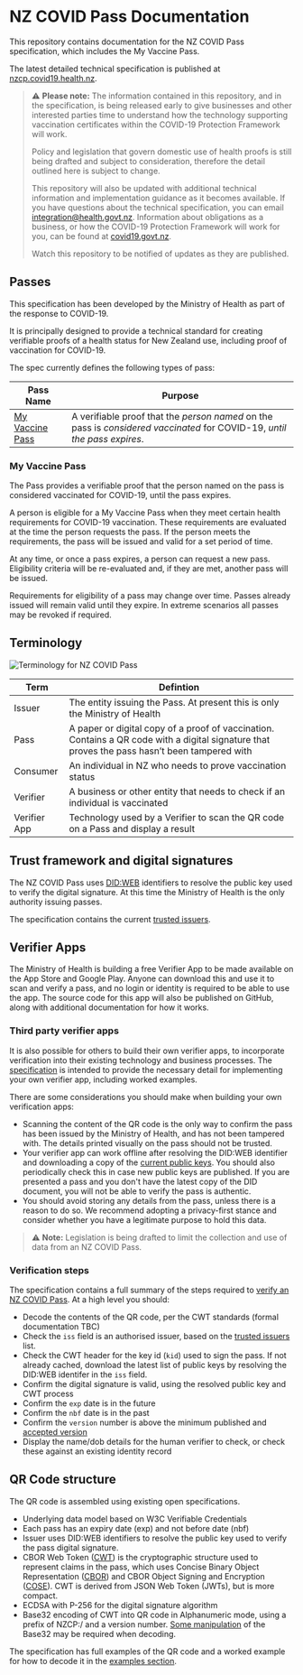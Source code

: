 # NZ COVID Pass Documentation

This repository contains documentation for the NZ COVID Pass specification, which includes the My Vaccine Pass. 

The latest detailed technical specification is published at [nzcp.covid19.health.nz](https://nzcp.covid19.health.nz). 

> ⚠️ **Please note:** The information contained in this repository, and in the specification, is being released early to give
> businesses and other interested parties time to understand how the technology supporting vaccination certificates within the
> COVID-19 Protection Framework will work.
> 
> Policy and legislation that govern domestic use of health proofs is still being drafted and subject to consideration, therefore 
> the detail outlined here is subject to change.
> 
> This repository will also be updated with additional technical information and implementation guidance as it becomes available. 
> If you have questions about the technical specification, you can email integration@health.govt.nz. Information about obligations 
> as a business, or how the COVID-19 Protection Framework will work for you, can be found 
> at [covid19.govt.nz](https://covid19.govt.nz/alert-levels-and-updates/covid-19-protection/).
>
> Watch this repository to be notified of updates as they are published.
> 

## Passes

This specification has been developed by the Ministry of Health as part of the response to COVID-19. 

It is principally designed to provide a technical standard for creating verifiable proofs of a health status for New Zealand use, including proof of vaccination for COVID-19.

The spec currently defines the following types of pass:

Pass Name                               | Purpose
----------------------------------------|--------------------------------------
[My Vaccine Pass](#my-vaccine-pass)     | A verifiable proof that the *person named* on the pass is *considered vaccinated* for COVID-19, *until the pass expires*.

### My Vaccine Pass

The Pass provides a verifiable proof that the person named on the pass is considered vaccinated for COVID-19, until the pass expires.

A person is eligible for a My Vaccine Pass when they meet certain health requirements for COVID-19 vaccination. These requirements are evaluated at the time the person requests the pass. If the person meets the requirements, the pass will be issued and valid for a set period of time. 

At any time, or once a pass expires, a person can request a new pass. Eligibility criteria will be re-evaluated and, if they are met, another pass will be issued.

Requirements for eligibility of a pass may change over time. Passes already issued will remain valid until they expire. In extreme scenarios all passes may be revoked if required.

## Terminology

![Terminology for NZ COVID Pass](https://user-images.githubusercontent.com/344000/140439118-7eb77eb3-c46e-41e3-ad89-8c72aa117812.png)

Term          | Defintion
--------------|--------------------------------------
Issuer        | The entity issuing the Pass. At present this is only the Ministry of Health
Pass          | A paper or digital copy of a proof of vaccination. Contains a QR code with a digital signature that proves the pass hasn’t been tampered with
Consumer      | An individual in NZ who needs to prove vaccination status
Verifier      | A business or other entity that needs to check if an individual is vaccinated
Verifier App  | Technology used by a Verifier to scan the QR code on a Pass and display a result

## Trust framework and digital signatures

The NZ COVID Pass uses [DID:WEB](https://w3c-ccg.github.io/did-method-web/) identifiers to resolve the public key used to verify the digital signature. At this time the Ministry of Health is the only authority issuing passes.

The specification contains the current [trusted issuers](https://nzcp.covid19.health.nz/#trusted-issuers). 

## Verifier Apps

The Ministry of Health is building a free Verifier App to be made available on the App Store and Google Play. Anyone can download this and use it to scan and verify a pass, and no login or identity is required to be able to use the app. The source code for this app will also be published on GitHub, along with additional documentation for how it works.

### Third party verifier apps
It is also possible for others to build their own verifier apps, to incorporate verification into their existing technology and business processes. The [specification](https://nzcp.covid19.health.nz) is intended to provide the necessary detail for implementing your own verifier app, including worked examples.

There are some considerations you should make when building your own verification apps:
* Scanning the content of the QR code is the only way to confirm the pass has been issued by the Ministry of Health, and has not been tampered with. The details printed visually on the pass should not be trusted.
* Your verifier app can work offline after resolving the DID:WEB identifier and downloading a copy of the [current public keys](https://nzcp.identity.health.nz/.well-known/did.json). You should also periodically check this in case new public keys are published. If you are presented a pass and you don't have the latest copy of the DID document, you will not be able to verify the pass is authentic.
* You should avoid storing any details from the pass, unless there is a reason to do so. We recommend adopting a privacy-first stance and consider whether you have a legitimate purpose to hold this data.

> ⚠️ **Note:** Legislation is being drafted to limit the collection and use of data from an NZ COVID Pass.

### Verification steps

The specification contains a full summary of the steps required to [verify an NZ COVID Pass](https://nzcp.covid19.health.nz#steps-to-verify-an-new-zealand-covid-pass). At a high level you should:
* Decode the contents of the QR code, per the CWT standards (formal documentation TBC)
* Check the `iss` field is an authorised issuer, based on the [trusted issuers](https://nzcp.covid19.health.nz/#trusted-issuers) list.
* Check the CWT header for the key id (`kid`) used to sign the pass. If not already cached, download the latest list of public keys by resolving the DID:WEB identifer in the `iss` field.
* Confirm the digital signature is valid, using the resolved public key and CWT process
* Confirm the `exp` date is in the future
* Confirm the `nbf` date is in the past
* Confirm the `version` number is above the minimum published and [accepted version](https://nzcp.covid19.health.nz/#cwt-headers)
* Display the name/dob details for the human verifier to check, or check these against an existing identity record

## QR Code structure

The QR code is assembled using existing open specifications.
* Underlying data model based on W3C Verifiable Credentials
* Each pass has an expiry date (exp) and not before date (nbf)
* Issuer uses DID:WEB identifiers to resolve the public key used to verify the pass digital signature.
* CBOR Web Token ([CWT](https://datatracker.ietf.org/doc/html/rfc8392)) is the cryptographic structure used to represent claims in the pass, which uses Concise Binary Object Representation ([CBOR](https://datatracker.ietf.org/doc/html/rfc7049)) and CBOR Object Signing and Encryption ([COSE](https://datatracker.ietf.org/doc/html/rfc8152)). CWT is derived from JSON Web Token (JWTs), but is more compact.
* ECDSA with P-256 for the digital signature algorithm
* Base32 encoding of CWT into QR code in Alphanumeric mode, using a prefix of NZCP:/ and a version number. [Some manipulation](https://nzcp.covid19.health.nz/#adding-base32-padding) of the Base32 may be required when decoding.

The specification has full examples of the QR code and a worked example for how to decode it in the [examples section](https://nzcp.covid19.health.nz/#examples).


